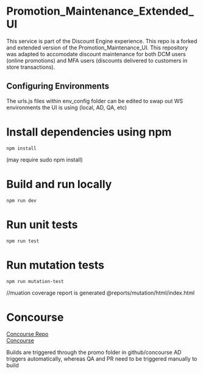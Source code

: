 # Promotion_Maintenance_Extended_UI
This service is part of the Discount Engine experience. This repo is a forked and extended version of the Promotion_Maintenance_UI. This repository was adapted to accomodate discount maintenance for both DCM users (online promotions) and MFA users (discounts delivered to customers in store transactions).

## Configuring Environments
The urls.js files within env_config folder can be edited to swap out WS environments the UI is using (local, AD, QA, etc)

# Install dependencies using npm
```
npm install
```
(may require sudo npm install)

# Build and run locally
```
npm run dev
```

# Run unit tests
```
npm run test
```

# Run mutation tests
```
npm run mutation-test
```

//muation coverage report is generated @reports/mutation/html/index.html

# Concourse
[Concourse Repo](https://github.homedepot.com/snowshoe-ci/concourse)  
[Concourse](http://ld02201.homedepot.com/)

Builds are triggered through the promo folder in github/concourse
AD triggers automatically, whereas QA and PR need to be triggered manually to build
